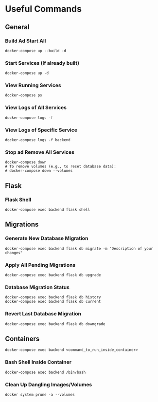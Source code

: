 
# Useful Commands

## General

### Build Ad Start All
```
docker-compose up --build -d
```

### Start Services (If already built)
```
docker-compose up -d
```

### View Running Services
```
docker-compose ps
```

### View Logs of All Services
```
docker-compose logs -f
```

### View Logs of Specific Service
```
docker-compose logs -f backend
```

### Stop ad Remove All Services
```
docker-compose down
# To remove volumes (e.g., to reset database data):
# docker-compose down --volumes
```

## Flask

### Flask Shell
```
docker-compose exec backend flask shell
```

## Migrations

### Generate New Database Migration
```
docker-compose exec backend flask db migrate -m "Description of your changes"
```

### Apply All Pending Migrations
```
docker-compose exec backend flask db upgrade
```

### Database Migration Status
```
docker-compose exec backend flask db history
docker-compose exec backend flask db current
```

### Revert Last Database Migration
```
docker-compose exec backend flask db downgrade
```

## Containers
```
docker-compose exec backend <command_to_run_inside_container>
```

### Bash Shell Inside Container
```
docker-compose exec backend /bin/bash
```

### Clean Up Dangling Images/Volumes
```
docker system prune -a --volumes
```